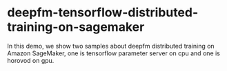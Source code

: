 # deepfm-tensorflow-distributed-training-on-sagemaker
In this demo, we show two samples about deepfm distributed training on Amazon SageMaker, one is tensorflow parameter server on cpu and one is horovod on gpu.
